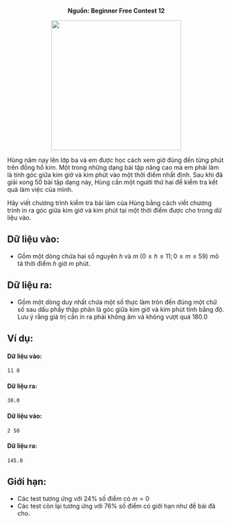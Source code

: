 **<center>Nguồn: Beginner Free Contest 12</center>**

<center><img src="/images/problems/656/clkangle.png" width=300px></center>

Hùng năm nay lên lớp ba và em được học cách xem giờ đúng đến từng phút trên đồng hồ kim. Một trong những dạng bài tập nâng cao mà em phải làm là tính góc giữa kim giờ và kim phút vào một thời điểm nhất định. Sau khi đã giải xong $50$ bài tập dạng này, Hùng cần một người thứ hai để kiểm tra kết quả làm việc của mình.

Hãy viết chương trình kiểm tra bài làm của Hùng bằng cách viết chương trình in ra góc giữa kim giờ và kim phút tại một thời điểm được cho trong dữ liệu vào.

## Dữ liệu vào:
- Gồm một dòng chứa hai số nguyên $h$ và $m$ $(0 ≤ h ≤ 11; 0 ≤ m ≤ 59)$ mô tả thời điểm $h$ giờ $m$ phút.

## Dữ liệu ra:
- Gồm một dòng duy nhất chứa một số thực làm tròn đến đúng một chữ số sau dấu phẩy thập phân là góc giữa kim giờ và kim phút tính bằng độ. Lưu ý rằng giá trị cần in ra phải không âm và không vượt quá $180.0$

## Ví dụ:
#### Dữ liệu vào:
```
11 0
```

#### Dữ liệu ra:
```
30.0
```

#### Dữ liệu vào:
```
2 50
```

#### Dữ liệu ra:
```
145.0
```

## Giới hạn:
- Các test tương ứng với $24\%$ số điểm có $m = 0$
- Các test còn lại tương ứng với $76\%$ số điểm có giới hạn như đề bài đã cho.
